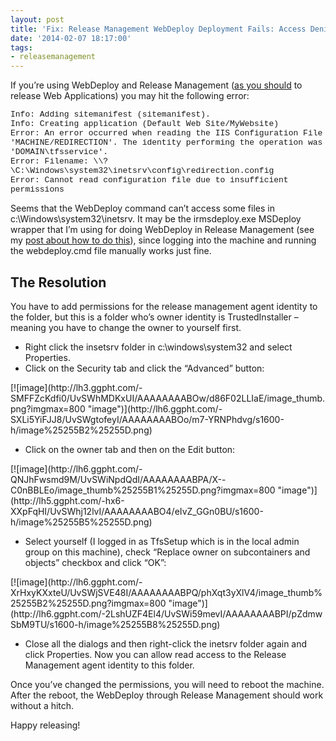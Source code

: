 ```yaml
---
layout: post
title: 'Fix: Release Management WebDeploy Deployment Fails: Access Denied'
date: '2014-02-07 18:17:00'
tags:
- releasemanagement
---
```


If you’re using WebDeploy and Release Management ([as you should](http://www.colinsalmcorner.com/2013/11/webdeploy-and-release-management.html) to release Web Applications) you may hit the following error:

<!--kg-card-begin: html--><font size="2" face="Courier New">Info: Adding sitemanifest (sitemanifest).<br>Info: Creating application (Default Web Site/MyWebsite)<br>Error: An error occurred when reading the IIS Configuration File 'MACHINE/REDIRECTION'. The identity performing the operation was 'DOMAIN\tfsservice'.<br>Error: Filename: \\?\C:\Windows\system32\inetsrv\config\redirection.config<br>Error: Cannot read configuration file due to insufficient permissions</font><!--kg-card-end: html-->

Seems that the WebDeploy command can’t access some files in c:\Windows\system32\inetsrv. It may be the irmsdeploy.exe MSDeploy wrapper that I’m using for doing WebDeploy in Release Management (see my [post about how to do this](http://www.colinsalmcorner.com/2013/11/webdeploy-and-release-management.html)), since logging into the machine and running the webdeploy.cmd file manually works just fine.

## The Resolution

You have to add permissions for the release management agent identity to the folder, but this is a folder who’s owner identity is TrustedInstaller – meaning you have to change the owner to yourself first.

- Right click the insetsrv folder in c:\windows\system32 and select Properties.
- Click on the Security tab and click the “Advanced” button:
<!--kg-card-begin: html-->[![image](http://lh3.ggpht.com/-SMFFZcKdfi0/UvSWhMDKxUI/AAAAAAAABOw/d86F02LLIaE/image_thumb.png?imgmax=800 "image")](http://lh6.ggpht.com/-SXLi5YiFJJ8/UvSWgtofeyI/AAAAAAAABOo/m7-YRNPhdvg/s1600-h/image%25255B2%25255D.png)<!--kg-card-end: html-->
- Click on the owner tab and then on the Edit button:
<!--kg-card-begin: html-->[![image](http://lh6.ggpht.com/-QNJhFwsmd9M/UvSWiNpdQdI/AAAAAAAABPA/X--C0nBBLEo/image_thumb%25255B1%25255D.png?imgmax=800 "image")](http://lh5.ggpht.com/-hx6-XXpFqHI/UvSWhj12lvI/AAAAAAAABO4/eIvZ_GGn0BU/s1600-h/image%25255B5%25255D.png)<!--kg-card-end: html-->
- Select yourself (I logged in as TfsSetup which is in the local admin group on this machine), check “Replace owner on subcontainers and objects” checkbox and click “OK”:
<!--kg-card-begin: html-->[![image](http://lh6.ggpht.com/-XrHxyKXxteU/UvSWjSVE48I/AAAAAAAABPQ/phXqt3yXlV4/image_thumb%25255B2%25255D.png?imgmax=800 "image")](http://lh6.ggpht.com/-2LshUZF4El4/UvSWi59mevI/AAAAAAAABPI/pZdmwSbM9TU/s1600-h/image%25255B8%25255D.png)<!--kg-card-end: html-->
- Close all the dialogs and then right-click the inetsrv folder again and click Properties. Now you can allow read access to the Release Management agent identity to this folder.

Once you’ve changed the permissions, you will need to reboot the machine. After the reboot, the WebDeploy through Release Management should work without a hitch.

Happy releasing!


